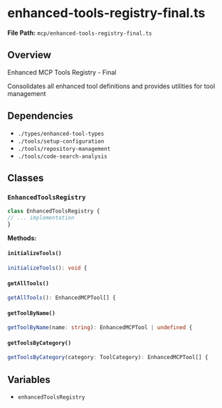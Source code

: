 # enhanced-tools-registry-final.ts

**File Path:** `mcp/enhanced-tools-registry-final.ts`

## Overview

Enhanced MCP Tools Registry - Final

Consolidates all enhanced tool definitions and provides utilities for tool management

## Dependencies

- `./types/enhanced-tool-types`
- `./tools/setup-configuration`
- `./tools/repository-management`
- `./tools/code-search-analysis`

## Classes

### `EnhancedToolsRegistry`

```typescript
class EnhancedToolsRegistry {
// ... implementation
}
```

**Methods:**

#### `initializeTools()`

```typescript
initializeTools(): void {
```

#### `getAllTools()`

```typescript
getAllTools(): EnhancedMCPTool[] {
```

#### `getToolByName()`

```typescript
getToolByName(name: string): EnhancedMCPTool | undefined {
```

#### `getToolsByCategory()`

```typescript
getToolsByCategory(category: ToolCategory): EnhancedMCPTool[] {
```

## Variables

- `enhancedToolsRegistry`

